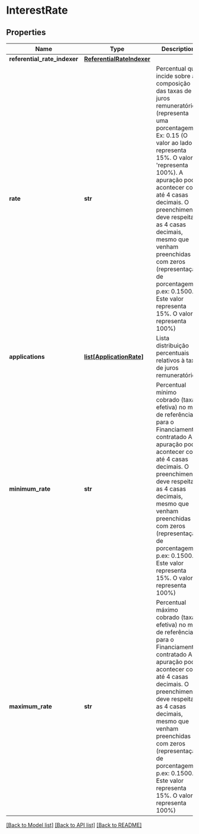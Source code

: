 # InterestRate

## Properties
Name | Type | Description | Notes
------------ | ------------- | ------------- | -------------
**referential_rate_indexer** | [**ReferentialRateIndexer**](ReferentialRateIndexer.md) |  | 
**rate** | **str** | Percentual que incide sobre a composição das taxas de juros remuneratórios. (representa uma porcentagem Ex: 0.15 (O valor ao lado representa 15%. O valor &#x27;1 &#x27;representa 100%). A apuração pode acontecer com até 4 casas decimais. O preenchimento deve respeitar as 4 casas decimais, mesmo que venham preenchidas com zeros (representação de porcentagem p.ex: 0.1500. Este valor representa 15%. O valor 1 representa 100%)  | 
**applications** | [**list[ApplicationRate]**](ApplicationRate.md) | Lista distribuição percentuais relativos à taxa de juros remuneratórios | 
**minimum_rate** | **str** | Percentual mínimo cobrado (taxa efetiva) no mês de referência, para o Financiamento contratado  A apuração pode acontecer com até 4 casas decimais. O preenchimento deve respeitar as 4 casas decimais, mesmo que venham preenchidas com zeros (representação de porcentagem p.ex: 0.1500. Este valor representa 15%. O valor 1 representa 100%) | 
**maximum_rate** | **str** | Percentual máximo cobrado (taxa efetiva) no mês de referência, para o Financiamento contratado  A apuração pode acontecer com até 4 casas decimais. O preenchimento deve respeitar as 4 casas decimais, mesmo que venham preenchidas com zeros (representação de porcentagem p.ex: 0.1500. Este valor representa 15%. O valor 1 representa 100%) | 

[[Back to Model list]](../README.md#documentation-for-models) [[Back to API list]](../README.md#documentation-for-api-endpoints) [[Back to README]](../README.md)

